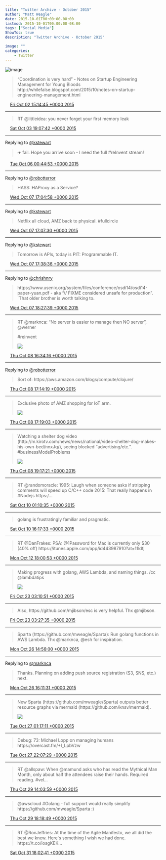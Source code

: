 ```yaml
---
title: "Twitter Archive - October 2015"
author: "Matt Weagle"
date: 2015-10-01T00:00:00-08:00
lastmod: 2015-10-01T00:00:00-08:00
tags: ["Social Media"]
ShowToc: true
description: "Twitter Archive - October 2015"

image: ""
categories: 
    - Twitter
---
```

![image](/sadtwitterbird3.jpg)

> “Coordination is very hard” \- Notes on Startup Engineering Management for Young Bloods http://whilefalse\.blogspot\.com/2015/10/notes\-on\-startup\-engineering\-management\.html

<img src="./media/tweet.ico" width="12" /> [Fri Oct 02 15:14:45 +0000 2015](https://twitter.com/mweagle/status/649965751692951552)

----

> RT @littleidea: you never forget your first memory leak

<img src="./media/tweet.ico" width="12" /> [Sat Oct 03 19:07:42 +0000 2015](https://twitter.com/mweagle/status/650386762078916608)

----

Replying to [@kstewart](https://twitter.com/kstewart/status/651187549029838849)

> ✈️ fail\. Hope you arrive soon \- I need the full \#reInvent stream\!

<img src="./media/tweet.ico" width="12" /> [Tue Oct 06 00:44:53 +0000 2015](https://twitter.com/mweagle/status/651196391763513345)

----

Replying to [@robotterror](https://twitter.com/RobotTaylor/status/651804413758074880)

> HASS: HAProxy as a Service?

<img src="./media/tweet.ico" width="12" /> [Wed Oct 07 17:04:58 +0000 2015](https://twitter.com/mweagle/status/651805428414738432)

----

Replying to [@kstewart](https://twitter.com/kstewart/status/651795213946490880)

> Netflix all cloud, AMZ back to physical\. \#fullcircle

<img src="./media/tweet.ico" width="12" /> [Wed Oct 07 17:07:30 +0000 2015](https://twitter.com/mweagle/status/651806062815784960)

----

Replying to [@kstewart](https://twitter.com/kstewart/status/651805665342590976)

> Tomorrow is APIs, today is PIT: Programmable IT\.

<img src="./media/tweet.ico" width="12" /> [Wed Oct 07 17:38:36 +0000 2015](https://twitter.com/mweagle/status/651813891740078081)

----

Replying to [@chrishnry](https://twitter.com/chrishnry/status/651824539857457152)

> https://www\.usenix\.org/system/files/conference/osdi14/osdi14\-paper\-yuan\.pdf \- aka “// FIXME considered unsafe for production”\.  \`That older brother is worth talking to\.

<img src="./media/tweet.ico" width="12" /> [Wed Oct 07 18:27:39 +0000 2015](https://twitter.com/mweagle/status/651826233966092289)

----

> RT @marknca: “No server is easier to manage then NO server”, @werner
>
> \#reinvent
>
> ![](/twitter/archive/media/652160089340510208-CQzvrqcUkAErTQH.png)

<img src="./media/tweet.ico" width="12" /> [Thu Oct 08 16:34:16 +0000 2015](https://twitter.com/mweagle/status/652160089340510208)

----

Replying to [@robotterror](https://twitter.com/RobotTaylor/status/652169828560564224)

> Sort of: https://aws\.amazon\.com/blogs/compute/clojure/

<img src="./media/tweet.ico" width="12" /> [Thu Oct 08 17:14:19 +0000 2015](https://twitter.com/mweagle/status/652170168362119168)

----

> Exclusive photo of AMZ shopping for IoT arm\.
>
> ![](/twitter/archive/media/652171361297674240-CQz6ZZmUwAE-jPz.jpg)

<img src="./media/tweet.ico" width="12" /> [Thu Oct 08 17:19:03 +0000 2015](https://twitter.com/mweagle/status/652171361297674240)

----

> Watching a shelter dog video \(http://m\.kirotv\.com/news/news/national/video\-shelter\-dog\-makes\-his\-own\-bed/nnxJq/\), seeing blocked “advertising/etc\.”\.  \#businessModelProblems
>
> ![](/twitter/archive/media/652201130319974400-CQ0VeL_VEAAW4_n.png)

<img src="./media/tweet.ico" width="12" /> [Thu Oct 08 19:17:21 +0000 2015](https://twitter.com/mweagle/status/652201130319974400)

----

> RT @randomoracle: 1995: Laugh when someone asks if stripping comments will speed up C/C\+\+ code
> 2015: That really happens in \#Nodejs
> https:/…

<img src="./media/tweet.ico" width="12" /> [Sat Oct 10 01:10:35 +0000 2015](https://twitter.com/mweagle/status/652652413619318784)

----

> golang is frustratingly familiar and pragmatic\.

<img src="./media/tweet.ico" width="12" /> [Sat Oct 10 16:17:33 +0000 2015](https://twitter.com/mweagle/status/652880660118409217)

----

> RT @DanFrakes: PSA: @1Password for Mac is currently only $30 \(40% off\) https://itunes\.apple\.com/app/id443987910?at\=11ldtj

<img src="./media/tweet.ico" width="12" /> [Mon Oct 12 18:00:53 +0000 2015](https://twitter.com/mweagle/status/653631436637933568)

----

> Making progress with golang, AWS Lambda, and naming things\. /cc @lambdatips
>
> ![](/twitter/archive/media/657393720917004288-CR-IGuuUkAAvn8M.png)

<img src="./media/tweet.ico" width="12" /> [Fri Oct 23 03:10:51 +0000 2015](https://twitter.com/mweagle/status/657393720917004288)

----

> Also, https://github\.com/mjibson/esc is very helpful\.  Thx @mjibson\.

<img src="./media/tweet.ico" width="12" /> [Fri Oct 23 03:27:35 +0000 2015](https://twitter.com/mweagle/status/657397931851407360)

----

> Sparta \(https://github\.com/mweagle/Sparta\): Run golang functions in AWS Lambda\. Thx @marknca, @esh for inspiration\.

<img src="./media/tweet.ico" width="12" /> [Mon Oct 26 14:56:00 +0000 2015](https://twitter.com/mweagle/status/658658340659048449)

----

Replying to [@marknca](https://twitter.com/marknca/status/658670141475913728)

> Thanks\. Planning on adding push source registration \(S3, SNS, etc\.\) next\.

<img src="./media/tweet.ico" width="12" /> [Mon Oct 26 16:11:31 +0000 2015](https://twitter.com/mweagle/status/658677344240951296)

----

> New Sparta \(https://github\.com/mweagle/Sparta\) outputs better resource graphs via mermaid \(https://github\.com/knsv/mermaid\)\.
>
> ![](/twitter/archive/media/658814668031430656-CSSUcqfUsAIzqYh.jpg)

<img src="./media/tweet.ico" width="12" /> [Tue Oct 27 01:17:11 +0000 2015](https://twitter.com/mweagle/status/658814668031430656)

----

> Debug: 73: Michael Lopp on managing humans https://overcast\.fm/\+I\_LpbVzw

<img src="./media/tweet.ico" width="12" /> [Tue Oct 27 22:07:29 +0000 2015](https://twitter.com/mweagle/status/659129316207235072)

----

> RT @allspaw: When @mamund asks who has read the Mythical Man Month, only about half the attendees raise their hands\. Required reading\. \#vel…

<img src="./media/tweet.ico" width="12" /> [Thu Oct 29 14:03:59 +0000 2015](https://twitter.com/mweagle/status/659732413082308608)

----

> @awscloud \#Golang \- full support would really simplify https://github\.com/mweagle/Sparta :\)

<img src="./media/tweet.ico" width="12" /> [Thu Oct 29 18:18:49 +0000 2015](https://twitter.com/mweagle/status/659796545684897792)

----

> RT @RonJeffries: At the time of the Agile Manifesto, we all did the best we knew\. Here's something I wish we had done\.
> https://t\.co/iosgKEK…

<img src="./media/tweet.ico" width="12" /> [Sat Oct 31 18:02:41 +0000 2015](https://twitter.com/mweagle/status/660517262516850688)
